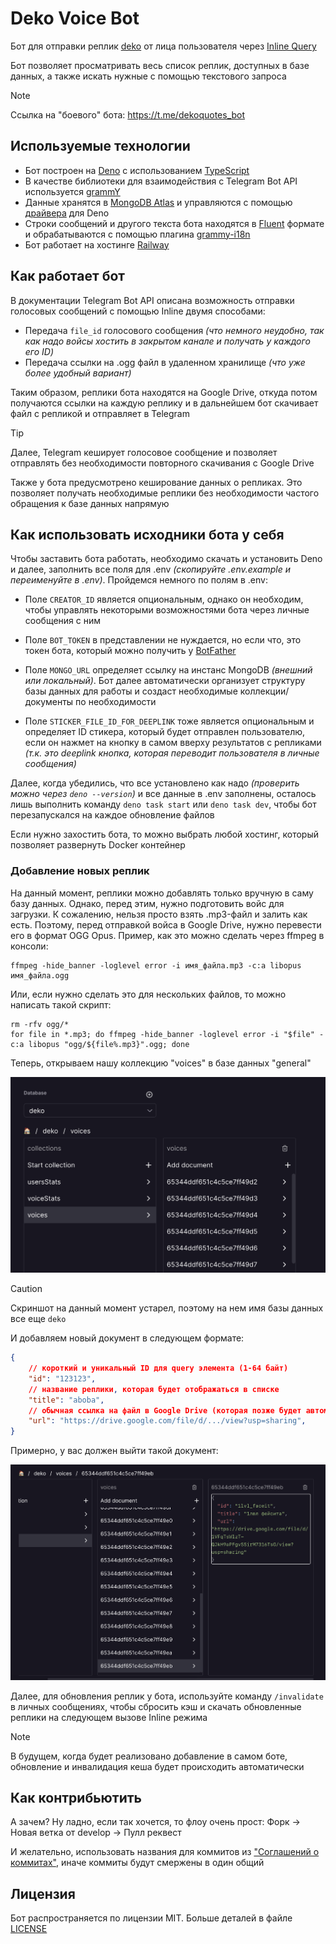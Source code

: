 # Deko Voice Bot

Бот для отправки реплик [deko](https://liquipedia.net/counterstrike/Deko) от лица пользователя через [Inline Query](https://core.telegram.org/bots/features#inline-requests)

Бот позволяет просматривать весь список реплик, доступных в базе данных, а также искать нужные с помощью текстового запроса

> [!NOTE]
> Ссылка на "боевого" бота: <https://t.me/dekoquotes_bot>

## Используемые технологии

- Бот построен на [Deno](https://deno.com/) с использованием [TypeScript](https://www.typescriptlang.org/)
- В качестве библиотеки для взаимодействия с Telegram Bot API используется [grammY](https://github.com/grammyjs/grammY/)
- Данные хранятся в [MongoDB Atlas](https://www.mongodb.com/atlas/database/) и управляются с помощью [драйвера](https://deno.land/x/mongo@v0.32.0/) для Deno
- Строки сообщений и другого текста бота находятся в [Fluent](https://projectfluent.org/) формате и обрабатываются с помощью плагина [grammy-i18n](https://grammy.dev/plugins/i18n/)
- Бот работает на хостинге [Railway](https://railway.app/)

## Как работает бот

В документации Telegram Bot API описана возможность отправки голосовых сообщений с помощью Inline двумя способами:

- Передача `file_id` голосового сообщения _(что немного неудобно, так как надо войсы хостить в закрытом канале и получать у каждого его ID)_
- Передача ссылки на .ogg файл в удаленном хранилище _(что уже более удобный вариант)_

Таким образом, реплики бота находятся на Google Drive, откуда потом получаются ссылки на каждую реплику и в дальнейшем бот скачивает файл с репликой и отправляет в Telegram

> [!TIP]
> Далее, Telegram кеширует голосовое сообщение и позволяет отправлять без необходимости повторного скачивания с Google Drive

Также у бота предусмотрено кеширование данных о репликах. Это позволяет получать необходимые реплики без необходимости частого обращения к базе данных напрямую

## Как использовать исходники бота у себя

Чтобы заставить бота работать, необходимо скачать и установить Deno и далее, заполнить все поля для .env _(скопируйте .env.example и переименуйте в .env)_. Пройдемся немного по полям в .env:

- Поле `CREATOR_ID` является опциональным, однако он необходим, чтобы управлять некоторыми возможностями бота через личные сообщения с ним

- Поле `BOT_TOKEN` в представлении не нуждается, но если что, это токен бота, который можно получить у [BotFather](https://t.me/BotFather)

- Поле `MONGO_URL` определяет ссылку на инстанс MongoDB _(внешний или локальный)_. Бот далее автоматически организует структуру базы данных для работы и создаст необходимые коллекции/документы по необходимости

- Поле `STICKER_FILE_ID_FOR_DEEPLINK` тоже является опциональным и определяет ID стикера, который будет отправлен пользователю, если он нажмет на кнопку в самом вверху результатов с репликами _(т.к. это deeplink кнопка, которая переводит пользователя в личные сообщения)_

Далее, когда убедились, что все установлено как надо _(проверить можно через `deno --version`)_ и все данные в .env заполнены, осталось лишь выполнить команду `deno task start` или `deno task dev`, чтобы бот перезапускался на каждое обновление файлов

Если нужно захостить бота, то можно выбрать любой хостинг, который позволяет развернуть Docker контейнер

### Добавление новых реплик

На данный момент, реплики можно добавлять только вручную в саму базу данных. Однако, перед этим, нужно подготовить войс для загрузки. К сожалению, нельзя просто взять .mp3-файл и залить как есть. Поэтому, перед отправкой войса в Google Drive, нужно перевести его в формат OGG Opus. Пример, как это можно сделать через ffmpeg в консоли:

```shell
ffmpeg -hide_banner -loglevel error -i имя_файла.mp3 -c:a libopus имя_файла.ogg
```

Или, если нужно сделать это для нескольких файлов, то можно написать такой скрипт:

```shell
rm -rfv ogg/*
for file in *.mp3; do ffmpeg -hide_banner -loglevel error -i "$file" -c:a libopus "ogg/${file%.mp3}".ogg; done
```

Теперь, открываем нашу коллекцию "voices" в базе данных "general"

![Пример коллекции](assets/voicesCollectionExample.png)

> [!CAUTION]
> Скриншот на данный момент устарел, поэтому на нем имя базы данных все еще `deko`

И добавляем новый документ в следующем формате:

```json
{
    // короткий и уникальный ID для query элемента (1-64 байт)
    "id": "123123",
    // название реплики, которая будет отображаться в списке
    "title": "aboba",
    // обычная ссылка на файл в Google Drive (которая позже будет автоматически сконвертирована в ссылку для прямой загрузки)
    "url": "https://drive.google.com/file/d/.../view?usp=sharing",
}
```

Примерно, у вас должен выйти такой документ:

![Пример документа](assets/voicesDocumentExample.png)

Далее, для обновления реплик у бота, используйте команду `/invalidate` в личных сообщениях, чтобы сбросить кэш и скачать обновленные реплики на следующем вызове Inline режима

> [!NOTE]
> В будущем, когда будет реализовано добавление в самом боте, обновление и инвалидация кеша будет происходить автоматически

## Как контрибьютить

А зачем? Ну ладно, если так хочется, то флоу очень прост: Форк -> Новая ветка от develop -> Пулл реквест

И желательно, использовать названия для коммитов из ["Соглашений о коммитах"](https://www.conventionalcommits.org/ru/v1.0.0/), иначе коммиты будут смержены в один общий

## Лицензия

Бот распространяется по лицензии MIT. Больше деталей в файле [LICENSE](/LICENSE)
